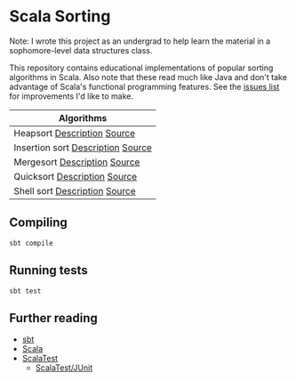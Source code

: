 # Scala Sorting

Note: I wrote this project as an undergrad to help learn the material in
a sophomore-level data structures class.

This repository contains educational implementations of popular
sorting algorithms in Scala.
Also note that these read much like Java and don't take advantage
of Scala's functional programming features.
See the [issues list](https://github.com/bamos/scala-sorting/issues)
for improvements I'd like to make.

| Algorithms |
|---|
| Heapsort [Description](http://en.wikipedia.org/wiki/Heapsort) [Source](https://github.com/bamos/scala-sorting/blob/master/src/main/scala/org.github.bamos.scalasorting/HeapSort.scala) |
| Insertion sort [Description](http://en.wikipedia.org/wiki/Insertion_sort) [Source](https://github.com/bamos/scala-sorting/blob/master/src/main/scala/org.github.bamos.scalasorting/InsertionSort.scala) |
| Mergesort [Description](http://en.wikipedia.org/wiki/Merge_sort) [Source](https://github.com/bamos/scala-sorting/blob/master/src/main/scala/org.github.bamos.scalasorting/MergeSort.scala) |
| Quicksort [Description](http://en.wikipedia.org/wiki/Quicksort) [Source](https://github.com/bamos/scala-sorting/blob/master/src/main/scala/org.github.bamos.scalasorting/QuickSort.scala) |
| Shell sort [Description](http://en.wikipedia.org/wiki/Shell_sort) [Source](https://github.com/bamos/scala-sorting/blob/master/src/main/scala/org.github.bamos.scalasorting/ShellSort.scala) |

## Compiling

```
sbt compile
```

## Running tests

```
sbt test
```

## Further reading
+ [sbt](http://www.scala-sbt.org/)
+ [Scala](http://www.scala-lang.org/)
+ [ScalaTest](http://www.scalatest.org/)
  + [ScalaTest/JUnit](http://www.scalatest.org/getting_started_with_junit_4_in_scala)

